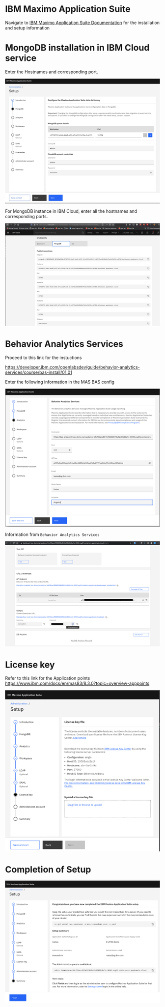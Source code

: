 

# IBM Maximo Application Suite

Navigate to [IBM Maximo Application Suite Documentation](https://www.ibm.com/docs/en/mas) for the installation and setup information

# MongoDB installation in IBM Cloud service

Enter the Hostnames and corresponding port.  

![mongodb-host](images/mongodb-host.png)


For MongoDB instance in IBM Cloud, enter all the hostnames and corresponding ports.

![mongodb-ibm-cloud](images/mongodb-ibm-cloud.jpg)

# Behavior Analytics Services

Proceed to this link for the instuctions

https://developer.ibm.com/openlabsdev/guide/behavior-analytics-services/course/bas-install/01.01

Enter the following information in the MAS BAS config

![mas-bas-config](images/mas-bas-config.png)

Information from `Behavior Analytics Services`

![bas-info](images/bas-info.png)

# License key

Refer to this link for the Application points https://www.ibm.com/docs/en/mas83/8.3.0?topic=overview-apppoints

![mas-license-key](images/mas-license-key.png)

# Completion of Setup

![mas-completed](images/mas-completed.png)